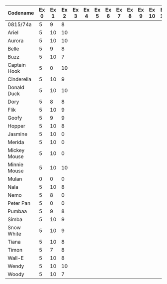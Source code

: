 | Codename     | Ex 0 | Ex 1 | Ex 2 | Ex 3 | Ex 4 | Ex 5 | Ex 6 | Ex 7 | Ex 8 | Ex 9 | Ex 10 | Ex 11 | Sum | Percentage |
|--------------|------|------|------|------|------|------|------|------|------|------|-------|-------|-----|------------|
| 0815/74a     | 5    | 9    | 8    |      |      |      |      |      |      |      |       |       | 22  | 19.13%     |
| Ariel        | 5    | 10   | 10   |      |      |      |      |      |      |      |       |       | 25  | 21.74%     |
| Aurora       | 5    | 10   | 10   |      |      |      |      |      |      |      |       |       | 25  | 21.74%     |
| Belle        | 5    | 9    | 8    |      |      |      |      |      |      |      |       |       | 22  | 19.13%     |
| Buzz         | 5    | 10   | 7    |      |      |      |      |      |      |      |       |       | 22  | 19.13%     |
| Captain Hook | 5    | 0    | 10   |      |      |      |      |      |      |      |       |       | 15  | 13.04%     |
| Cinderella   | 5    | 10   | 9    |      |      |      |      |      |      |      |       |       | 24  | 20.87%     |
| Donald Duck  | 5    | 10   | 10   |      |      |      |      |      |      |      |       |       | 25  | 21.74%     |
| Dory         | 5    | 8    | 8    |      |      |      |      |      |      |      |       |       | 21  | 18.26%     |
| Flik         | 5    | 10   | 9    |      |      |      |      |      |      |      |       |       | 24  | 20.87%     |
| Goofy        | 5    | 9    | 9    |      |      |      |      |      |      |      |       |       | 23  | 20.00%     |
| Hopper       | 5    | 10   | 8    |      |      |      |      |      |      |      |       |       | 23  | 20.00%     |
| Jasmine      | 5    | 10   | 0    |      |      |      |      |      |      |      |       |       | 15  | 13.04%     |
| Merida       | 5    | 10   | 0    |      |      |      |      |      |      |      |       |       | 15  | 13.04%     |
| Mickey Mouse | 5    | 10   | 0    |      |      |      |      |      |      |      |       |       | 15  | 13.04%     |
| Minnie Mouse | 5    | 10   | 10   |      |      |      |      |      |      |      |       |       | 25  | 21.74%     |
| Mulan        | 0    | 0    | 0    |      |      |      |      |      |      |      |       |       | 0   | 0.00%      |
| Nala         | 5    | 10   | 8    |      |      |      |      |      |      |      |       |       | 23  | 20.00%     |
| Nemo         | 5    | 8    | 0    |      |      |      |      |      |      |      |       |       | 13  | 11.30%     |
| Peter Pan    | 5    | 0    | 0    |      |      |      |      |      |      |      |       |       | 5   | 4.35%      |
| Pumbaa       | 5    | 9    | 8    |      |      |      |      |      |      |      |       |       | 22  | 19.13%     |
| Simba        | 5    | 10   | 9    |      |      |      |      |      |      |      |       |       | 24  | 20.87%     |
| Snow White   | 5    | 10   | 9    |      |      |      |      |      |      |      |       |       | 24  | 20.87%     |
| Tiana        | 5    | 10   | 8    |      |      |      |      |      |      |      |       |       | 23  | 20.00%     |
| Timon        | 5    | 7    | 8    |      |      |      |      |      |      |      |       |       | 20  | 17.39%     |
| Wall-E       | 5    | 10   | 8    |      |      |      |      |      |      |      |       |       | 23  | 20.00%     |
| Wendy        | 5    | 10   | 10   |      |      |      |      |      |      |      |       |       | 25  | 21.74%     |
| Woody        | 5    | 10   | 7    |      |      |      |      |      |      |      |       |       | 22  | 19.13%     |
